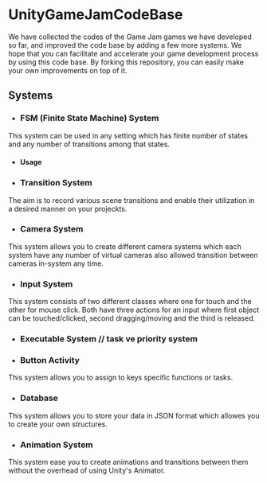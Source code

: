 # UnityGameJamCodeBase

We have collected the codes of the Game Jam games we have developed so far, and improved the code base by adding a few more systems. We hope that you can facilitate and accelerate your game development process by using this code base. By forking this repository, you can easily make your own improvements on top of it.

## Systems

- ### FSM (Finite State Machine) System

This system can be used in any setting which has finite number of states and any number of transitions among that states.

  - #### Usage



- ### Transition System

The aim is to record various scene transitions and enable their utilization in a desired manner on your projeckts.


- ### Camera System

This system allows you to create different camera systems which each system have any number of virtual cameras also allowed transition between cameras in-system any time.


- ### Input System

This system consists of two different classes where one for touch and the other for mouse click. Both have three actions for an input where first object can be touched/clicked, second dragging/moving and the third is released.


- ### Executable System // task ve priority system


- ### Button Activity

This system allows you to assign to keys specific functions or tasks.


- ### Database

This system allows you to store your data in JSON format which allowes you to create your own structures.


- ### Animation System

This system ease you to create animations and transitions between them without the overhead of using Unity's Animator.



